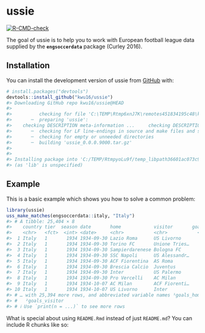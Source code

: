 
<!-- README.md is generated from README.Rmd. Please edit that file -->

# ussie

<!-- badges: start -->

[![R-CMD-check](https://github.com/kwu16/ussie/actions/workflows/R-CMD-check.yaml/badge.svg)](https://github.com/kwu16/ussie/actions/workflows/R-CMD-check.yaml)
<!-- badges: end -->

The goal of ussie is to help you to work with European football league
data supplied by the **`engsoccerdata`** package (Curley 2016).

## Installation

You can install the development version of ussie from
[GitHub](https://github.com/) with:

``` r
# install.packages("devtools")
devtools::install_github("kwu16/ussie")
#> Downloading GitHub repo kwu16/ussie@HEAD
#> 
#>          checking for file 'C:\TEMP\Rtmp6xnJ7K\remotes451834195c48\kwu16-ussie-9bee363/DESCRIPTION' ...     checking for file 'C:\TEMP\Rtmp6xnJ7K\remotes451834195c48\kwu16-ussie-9bee363/DESCRIPTION' ...   ✔  checking for file 'C:\TEMP\Rtmp6xnJ7K\remotes451834195c48\kwu16-ussie-9bee363/DESCRIPTION' (359ms)
#>       ─  preparing 'ussie':
#>    checking DESCRIPTION meta-information ...     checking DESCRIPTION meta-information ...   ✔  checking DESCRIPTION meta-information
#>       ─  checking for LF line-endings in source and make files and shell scripts
#>       ─  checking for empty or unneeded directories
#>       ─  building 'ussie_0.0.0.9000.tar.gz'
#>      
#> 
#> Installing package into 'C:/TEMP/RtmpyoLu9f/temp_libpath36601ac073c9'
#> (as 'lib' is unspecified)
```

## Example

This is a basic example which shows you how to solve a common problem:

``` r
library(ussie)
uss_make_matches(engsoccerdata::italy, "Italy")
#> # A tibble: 25,404 × 8
#>    country tier  season date       home            visitor       goals…¹ goals…²
#>    <chr>   <fct>  <int> <date>     <chr>           <chr>           <int>   <int>
#>  1 Italy   1       1934 1934-09-30 Lazio Roma      US Livorno          6       1
#>  2 Italy   1       1934 1934-09-30 Torino FC       Unione Tries…       3       1
#>  3 Italy   1       1934 1934-09-30 Sampierdarenese Bologna FC          2       1
#>  4 Italy   1       1934 1934-09-30 SSC Napoli      US Alessandr…       0       1
#>  5 Italy   1       1934 1934-09-30 ACF Fiorentina  AS Roma             4       1
#>  6 Italy   1       1934 1934-09-30 Brescia Calcio  Juventus            0       2
#>  7 Italy   1       1934 1934-09-30 Inter           US Palermo          3       0
#>  8 Italy   1       1934 1934-09-30 Pro Vercelli    AC Milan            1       2
#>  9 Italy   1       1934 1934-10-07 AC Milan        ACF Fiorenti…       1       1
#> 10 Italy   1       1934 1934-10-07 US Livorno      Inter               1       1
#> # … with 25,394 more rows, and abbreviated variable names ¹​goals_home,
#> #   ²​goals_visitor
#> # ℹ Use `print(n = ...)` to see more rows
```

What is special about using `README.Rmd` instead of just `README.md`?
You can include R chunks like so:
